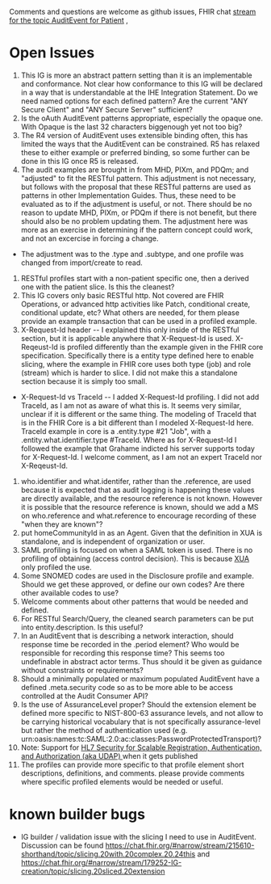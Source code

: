 Comments and questions are welcome as github issues, FHIR chat [stream for the topic AuditEvent for Patient](https://chat.fhir.org/#narrow/stream/179247-Security-and.20Privacy/topic/AuditEvent.20for.20Patient) , 
	
# Open Issues

1. This IG is more an abstract pattern setting than it is an implementable and conformance. Not clear how conformance to this IG will be declared in a way that is understandable at the IHE Integration Statement. Do we need named options for each defined pattern? Are the current "ANY Secure Client" and "ANY Secure Server" sufficient?     
1. Is the oAuth AuditEvent patterns appropriate, especially the opaque one. With Opaque is the last 32 characters biggenough yet not too big?
1. The R4 version of AuditEvent uses extensible binding often, this has limited the ways that the AuditEvent can be constrained. R5 has relaxed these to either example or preferred binding, so some further can be done in this IG once R5 is released.
1. The audit examples are brought in from MHD, PIXm, and PDQm; and "adjusted" to fit the RESTful pattern. This adjustment is not necessary, but follows with the proposal that these RESTful patterns are used as patterns in other Implementation Guides. Thus, these need to be evaluated as to if the adjustment is useful, or not. There should be no reason to update MHD, PIXm, or PDQm if there is not benefit, but there should also be no problem updating them. The adjustment here was more as an exercise in determining if the pattern concept could work, and not an excercise in forcing a change.
  - The adjustment was to the .type and .subtype, and one profile was changed from import/create to read.
1. RESTful profiles start with a non-patient specific one, then a derived one with the patient slice. Is this the cleanest?
1. This IG covers only basic RESTful http. Not covered are FHIR Operations, or advanced http activities like Patch, conditional create, conditional update, etc? What others are needed, for them please provide an example transaction that can be used in a profiled example.
1. X-Request-Id header -- I explained this only inside of the RESTful section, but it is applicable anywhere that X-Request-Id is used. X-Reqeust-Id is profiled differently than the example given in the FHIR core specification. Specifically there is a entity type defined here to enable slicing, where the example in FHIR core uses both type (job) and role (stream) which is harder to slice. I did not make this a standalone section because it is simply too small.  
  - X-Request-Id vs TraceId -- I added X-Request-Id profiling. I did not add TraceId, as I am not as aware of what this is. It seems very similar, unclear if it is different or the same thing. The modeling of TraceId that is in the FHIR Core is a bit different than I modeled X-Request-Id here. TraceId example in core is a .entity.type #21 "Job", with a .entity.what.identifier.type #TraceId. Where as for X-Request-Id I followed the example that Grahame indicted his server supports today for X-Request-Id. I welcome comment, as I am not an expert TraceId nor X-Reqeust-Id. 
1. who.identifier and what.identifer, rather than the .reference, are used because it is expected that as audit logging is happening these values are directly available, and the resource reference is not known. However it is possible that the resource reference is known, should we add a MS on who.reference and what.reference to encourage recording of these "when they are known"?
1. put homeCommunityId in as an Agent. Given that the definition in XUA is standalone, and is independent of organization or user. 
1. SAML profiling is focused on when a SAML token is used. There is no profiling of obtaining (access control decision). This is because [XUA](https://profiles.ihe.net/ITI/TF/Volume1/ch-13.html) only profiled the use.
1. Some SNOMED codes are used in the Disclosure profile and example. Should we get these approved, or define our own codes? Are there other available codes to use?
1. Welcome comments about other patterns that would be needed and defined.
1. For RESTful Search/Query, the cleaned search parameters can be put into entity.description. Is this useful?
1. In an AuditEvent that is describing a network interaction, should response time be recorded in the .period element? Who would be responsible for recording this response time? This seems too undefinable in abstract actor terms. Thus should it be given as guidance without constraints or requirements?
1. Should a minimally populated or maximum populated AuditEvent have a defined .meta.security code so as to be more able to be access controlled at the Audit Consumer API?
1. Is the use of AssuranceLevel proper? Should the extension element be defined more specific to NIST-800-63 assurance levels, and not allow to be carrying historical vocabulary that is not specifically assurance-level but rather the method of authentication used (e.g. urn:oasis:names:tc:SAML:2.0:ac:classes:PasswordProtectedTransport)?
1. Note: Support for [HL7 Security for Scalable Registration, Authentication, and Authorization (aka UDAP) ](http://hl7.org/fhir/us/udap-security/history.html) when it gets published 
1. The profiles can provide more specific to that profile element short descriptions, definitions, and comments. please provide comments where specific profiled elements would be needed or useful.	

# known builder bugs
	   
- IG builder / validation issue with the slicing I need to use in AuditEvent. Discussion can be found https://chat.fhir.org/#narrow/stream/215610-shorthand/topic/slicing.20with.20complex.20.24this and https://chat.fhir.org/#narrow/stream/179252-IG-creation/topic/slicing.20sliced.20extension

